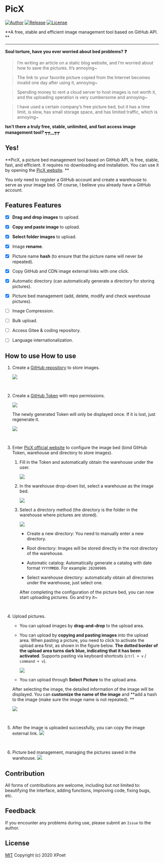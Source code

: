 # PicX

[![Author](https://img.shields.io/badge/author-XPoet-orange.svg)](https://github.com/XPoet)
[![Release](https://img.shields.io/github/release/XPoet/picx.svg)](https://github.com/XPoet/picx/releases)
[![License](https://img.shields.io/github/license/XPoet/picx.svg)](https://github.com/XPoet/picx/blob/master/LICENSE)

**A free, stable and efficient image management tool based on GitHub API. **

---

**Soul torture, have you ever worried about bed problems? ❓**

> I’m writing an article on a static blog website, and I’m worried about how to save the pictures. It’s annoying~

> The link to your favorite picture copied from the Internet becomes invalid one day after using it, annoying~

> Spending money to rent a cloud server to host images is not worth it, and the uploading operation is very cumbersome and annoying~

> I have used a certain company’s free picture bed, but it has a time limit, is slow, has small storage space, and has limited traffic, which is annoying~

**Isn’t there a truly free, stable, unlimited, and fast access image management tool? ┭┮﹏┭┮**

<h2>Yes! </h2>

**PicX, a picture bed management tool based on GitHub API, is free, stable, fast, and efficient. It requires no downloading and installation. You can use it by opening the [PicX website](https://picx.xpoet.cn/). **

You only need to register a GitHub account and create a warehouse to serve as your image bed. Of course, I believe you already have a GitHub account.

## Features Features

- [x] **Drag and drop images** to upload.

- [x] **Copy and paste image** to upload.

- [x] **Select folder images** to upload.

- [x] Image **rename**.

- [x] Picture name **hash** (to ensure that the picture name will never be repeated).

- [x] Copy GitHub and CDN image external links with one click.

- [x] Automatic directory (can automatically generate a directory for storing pictures).

- [x] Picture bed management (add, delete, modify and check warehouse pictures).

- [ ] Image Compression.

- [ ] Bulk upload.

- [ ] Access Gitee & coding repository.

- [ ] Language internationalization.

## How to use How to use

1. Create a [GitHub repository](https://github.com/new) to store images.

   ![](https://cdn.jsdelivr.net/gh/XPoet/image-hosting@master/PicX/image.j1486dtk68n.png)

 <br>

2. Create a [GitHub Token](https://github.com/settings/tokens/new) with repo permissions.

   ![](https://cdn.jsdelivr.net/gh/XPoet/image-hosting@master/PicX/image.lpt1xl9fu.png)

   The newly generated Token will only be displayed once. If it is lost, just regenerate it.

   ![](https://cdn.jsdelivr.net/gh/XPoet/xpoet-image-hosting/PicX/image.krns6rvn9l.png)

<br>

3. Enter [PicX official website](https://picx.xpoet.cn/) to configure the image bed (bind GitHub Token, warehouse and directory to store images).

   1. Fill in the Token and automatically obtain the warehouse under the user.

      ![](https://cdn.jsdelivr.net/gh/XPoet/image-hosting@master/PicX/17961602582378_.pic.7955twzzcmc0.jpg)

   2. In the warehouse drop-down list, select a warehouse as the image bed.

      ![](https://cdn.jsdelivr.net/gh/XPoet/image-hosting@master/PicX/17971602582459_.pic.236arf47qso0.jpg)

   3. Select a directory method (the directory is the folder in the warehouse where pictures are stored).

      ![](https://cdn.jsdelivr.net/gh/XPoet/image-hosting@master/PicX/dirModel.2mnglli43fk0.jpg)

      - Create a new directory: You need to manually enter a new directory.

      - Root directory: Images will be stored directly in the root directory of the warehouse.

      - Automatic catalog: Automatically generate a catalog with date format `YYYYMMDD`. For example: `20200909`.

      - Select warehouse directory: automatically obtain all directories under the warehouse, just select one.

      After completing the configuration of the picture bed, you can now start uploading pictures. Go and try it~

<br>

4. Upload pictures.

   - You can upload images by **drag-and-drop** to the upload area.

   - You can upload by **copying and pasting images** into the upload area. When pasting a picture, you need to click to activate the upload area first, as shown in the figure below. **The dotted border of the upload area turns dark blue, indicating that it has been activated**. Supports pasting via keyboard shortcuts (`ctrl + v` / `command + v`).

     ![](https://cdn.jsdelivr.net/gh/XPoet/image-hosting@master/PicX/image.6wfw84e4xlw0.png)

   - You can upload through **Select Picture** to the upload area.

    After selecting the image, the detailed information of the image will be displayed. You can **customize the name of the image** and **add a hash to the image (make sure the image name is not repeated). **

    ![](https://cdn.jsdelivr.net/gh/XPoet/image-hosting@master/PicX/image.3ibdn25rjfe0.png)

<br>

5. After the image is uploaded successfully, you can copy the image external link.
   ![](https://cdn.jsdelivr.net/gh/XPoet/image-hosting@master/PicX/18031602583963_.pic_hd.70kvd1kgb880.jpg)

<br>

6. Picture bed management, managing the pictures saved in the warehouse.
   ![](https://cdn.jsdelivr.net/gh/XPoet/image-hosting@master/PicX/ihm.3nr0yt9vrtk0.png)

## Contribution

All forms of contributions are welcome, including but not limited to: beautifying the interface, adding functions, improving code, fixing bugs, etc.

## Feedback

If you encounter any problems during use, please submit an `Issue` to the author.

## License

[MIT](https://github.com/XPoet/picx/blob/master/LICENSE) Copyright (c) 2020 XPoet
